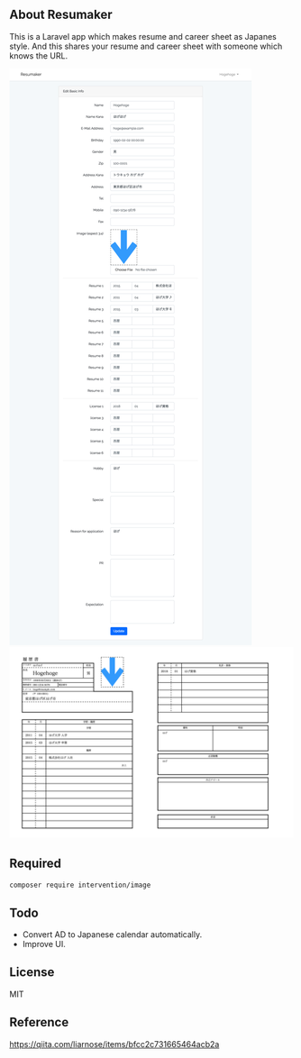 
## About Resumaker

This is a Laravel app which makes resume and career sheet as Japanes style. And this shares your resume and career sheet with someone which knows the URL.

[![editor](./resumaker1.png)](resumaker1.png)
[![resume](./resumaker2.png)](resumaker2.png)

## Required

```
composer require intervention/image
```

## Todo

- Convert AD to Japanese calendar automatically.
- Improve UI.

## License

MIT

## Reference

https://qiita.com/liarnose/items/bfcc2c731665464acb2a
